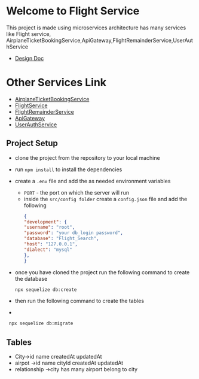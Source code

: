 # Welcome to Flight Service
 This project is made using microservices architecture has many services like
 Flight service, AirplaneTicketBookingService,ApiGateway,FlightRemainderService,UserAuthService
 


 - [Design Doc](https://github.com/hacanand/Flight_Search/blob/master/Design_Doc.md)
# Other Services Link
- [AirplaneTicketBookingService](https://github.com/hacanand/AirplaneTicketBookingService)
- [FlightService](https://github.com/hacanand/Flight_Search)
- [FlightRemainderService](https://github.com/hacanand/FlightRemainderService)
- [ApiGateway](https://github.com/hacanand/ApiGateway)
- [UserAuthService](https://github.com/hacanand/UserAuthService)

## Project Setup

- clone the project from the repository to your local machine
- run `npm install` to install the dependencies
- create a `.env` file and add the as needed environment variables
  - `PORT` - the port on which the server will run
  - inside the `src/config folder` create a `config.json` file and add the following
    ```json
    {
    "development": {
    "username": "root",
    "password": "your db_login password",
    "database": "Flight_Search",
    "host": "127.0.0.1",
    "dialect": "mysql"
    },
    }
    ```

- once you have cloned the project run the following command to create the database
  ```bash
  npx sequelize db:create
  ```
- then run the following command to create the tables
- 
 ```bash
  npx sequelize db:migrate
  ```

## Tables 
- City->id name createdAt updatedAt
- airpot ->id name cityId createdAt updatedAt
- relationship ->city has many airport belong to city
